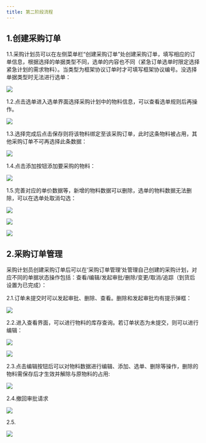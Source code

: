 ```yaml
---
title: 第二阶段流程
---
```

## 1.创建采购订单

1.1.采购计划员可以在左侧菜单栏“创建采购订单”处创建采购订单，填写相应的订单信息，根据选择的单据类型不同，选单的内容也不同（紧急订单选单时限定选择紧急计划的需求物料）。当类型为框架协议订单时才可填写框架协议编号。没选择单据类型时无法进行选单：

![](http://image.japoul.cn/F%5DRN1V%5BA~XX~%5DN%25_R~%60I6ML.png)

1.2.点击选单进入选单界面选择采购计划中的物料信息，可以查看选单规则后再操作。

![](http://image.japoul.cn/32%5B6F33KF%5BEP%25HUGMBDEXJV.png)

1.3.选择完成后点击保存则将该物料绑定至该采购订单，此时这条物料被占用，其他采购订单不可再选择此条数据：

![](http://image.japoul.cn/IA2KP_9$LK8HPR%25K~GTYPR6.png)

1.4.点击添加按钮添加要采购的物料：

![](http://image.japoul.cn/%28YD%25ALV08%60K%2858%60JX@S$P8I.png)

1.5.完善对应的单价数据等，新增的物料数据可以删除，选单的物料数据无法删除，可以在选单处取消勾选：

![](http://image.japoul.cn/Z%5DDHTJLZ71%7DYR08%25W6%601E3H.png)

![](http://image.japoul.cn/QDSQRF%7B%60HRR%5D%7D5T762Y63%5BV.png)

![](http://image.japoul.cn/E%29A%28N%5BE%5B5ZMQIZY0AM%5B@NOC.png)

## 2.采购订单管理
采购计划员创建采购订单后可以在‘采购订单管理’处管理自己创建的采购计划，对应不同的单据状态操作包括：查看/编辑/发起审批/删除/变更/取消/追踪（到货后设置为已完成）：

2.1.订单未提交时可以发起审批、删除、查看。删除和发起审批均有提示弹框：

![](http://image.japoul.cn/HW%7B6QS@E%25%254%29$6N22MRWKD7.png)

2.2.进入查看界面，可以进行物料的库存查询。若订单状态为未提交，则可以进行编辑：

![](http://image.japoul.cn/6%7B6~P8%5BW%7DK6NA2V29QZD%7B%28M.png)

![](http://image.japoul.cn/HVW%7D68%2852%5BHH47%299RG%253GBY.png)

2.3.点击编辑按钮后可以对物料数据进行编辑、添加、选单、删除等操作，删除的物料需保存后才生效并解除与原物料的占用:

![](http://image.japoul.cn/2%7DVVBW47$K_AJZ%25LRRQ%7D312.png)

2.4.撤回审批请求

![](http://image.japoul.cn/%5BN_JN%25N7CW%28CEY%60CWZP@4GT.png)

2.5.

![](http://image.japoul.cn/DXHSN64X%7DF8FP%7D6%251667$JQ.png)


![]()
![]()
![]()


